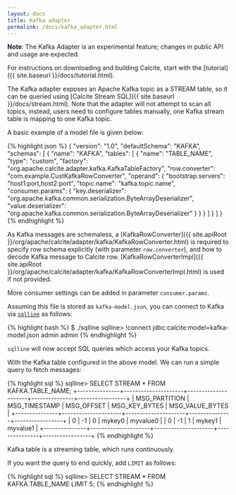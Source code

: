 ```yaml
---
layout: docs
title: Kafka adapter
permalink: /docs/kafka_adapter.html
---
```

<!--
{% comment %}
Licensed to the Apache Software Foundation (ASF) under one or more
contributor license agreements.  See the NOTICE file distributed with
this work for additional information regarding copyright ownership.
The ASF licenses this file to you under the Apache License, Version 2.0
(the "License"); you may not use this file except in compliance with
the License.  You may obtain a copy of the License at

http://www.apache.org/licenses/LICENSE-2.0

Unless required by applicable law or agreed to in writing, software
distributed under the License is distributed on an "AS IS" BASIS,
WITHOUT WARRANTIES OR CONDITIONS OF ANY KIND, either express or implied.
See the License for the specific language governing permissions and
limitations under the License.
{% endcomment %}
-->

**Note**: The Kafka Adapter is an experimental feature;
changes in public API and usage are expected.

For instructions on downloading and building Calcite, start with the
[tutorial]({{ site.baseurl }}/docs/tutorial.html).

The Kafka adapter exposes an Apache Kafka topic as a STREAM table, so it can be queried using
[Calcite Stream SQL]({{ site.baseurl }}/docs/stream.html). Note that the adapter will not attempt to scan all topics,
instead, users need to configure tables manually, one Kafka stream table is mapping to one Kafka topic.

A basic example of a model file is given below:

{% highlight json %}
{
  "version": "1.0",
  "defaultSchema": "KAFKA",
  "schemas": [
    {
      "name": "KAFKA",
      "tables": [
        {
          "name": "TABLE_NAME",
          "type": "custom",
          "factory": "org.apache.calcite.adapter.kafka.KafkaTableFactory",
          "row.converter": "com.example.CustKafkaRowConverter",
          "operand": {
            "bootstrap.servers": "host1:port,host2:port",
            "topic.name": "kafka.topic.name",
            "consumer.params": {
              "key.deserializer": "org.apache.kafka.common.serialization.ByteArrayDeserializer",
              "value.deserializer": "org.apache.kafka.common.serialization.ByteArrayDeserializer"
            }
          }
        }
      ]
    }
  ]
}
{% endhighlight %}

As Kafka messages are schemaless,
a [KafkaRowConverter]({{ site.apiRoot }}/org/apache/calcite/adapter/kafka/KafkaRowConverter.html)
is required to specify row schema explicitly (with parameter `row.converter`),
and how to decode Kafka message to Calcite row.
[KafkaRowConverterImpl]({{ site.apiRoot }}/org/apache/calcite/adapter/kafka/KafkaRowConverterImpl.html)
is used if not provided.

More consumer settings can be added in parameter `consumer.params`.

Assuming this file is stored as `kafka-model.json`, you can connect to Kafka via
[`sqlline`](https://github.com/julianhyde/sqlline) as follows:

{% highlight bash %}
$ ./sqlline
sqlline> !connect jdbc:calcite:model=kafka-model.json admin admin
{% endhighlight %}

`sqlline` will now accept SQL queries which access your Kafka topics.

With the Kafka table configured in the above model. We can run a simple query to fetch messages:

{% highlight sql %}
sqlline> SELECT STREAM *
         FROM KAFKA.TABLE_NAME;
+---------------+---------------------+---------------------+---------------+-----------------+
| MSG_PARTITION |    MSG_TIMESTAMP    |     MSG_OFFSET      | MSG_KEY_BYTES | MSG_VALUE_BYTES |
+---------------+---------------------+---------------------+---------------+-----------------+
| 0             | -1                  | 0                   | mykey0        | myvalue0        |
| 0             | -1                  | 1                   | mykey1        | myvalue1        |
+---------------+---------------------+---------------------+---------------+-----------------+
{% endhighlight %}

Kafka table is a streaming table, which runs continuously.

If you want the query to end quickly, add `LIMIT` as follows:

{% highlight sql %}
sqlline> SELECT STREAM *
         FROM KAFKA.TABLE_NAME
         LIMIT 5;
{% endhighlight %}
